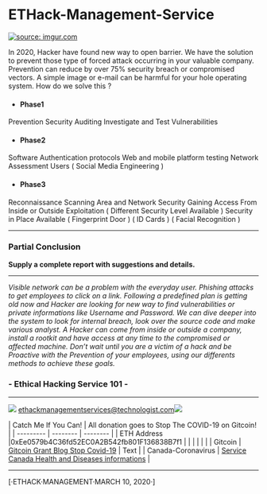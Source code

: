 # ETHack-Management-Service


<a href="https://imgur.com/q3G3dNh"><img src="https://i.imgur.com/q3G3dNh.png" title="source: imgur.com" /></a>


In 2020, Hacker have found new way to open barrier. We have the solution to prevent those type of forced attack occurring in your valuable company. Prevention can reduce by over 75% security breach or compromised vectors. A simple image or e-mail can be harmful for your hole operating system. How do we solve this ?

- #### Phase1
Prevention
Security Auditing
Investigate and Test Vulnerabilities 
- #### Phase2
Software Authentication protocols
Web and mobile platform testing
Network Assessment
Users ( Social Media Engineering )
- #### Phase3
Reconnaissance 
Scanning Area and Network Security
Gaining Access From Inside or Outside
Exploitation  ( Different Security Level Available )
Security in Place Available ( Fingerprint Door ) (  ID Cards ) ( Facial Recognition )

____________________________________

### Partial Conclusion

__Supply a complete report with suggestions and details.__ 

____________________________________

_Visible network can be a problem with the everyday user. Phishing attacks to get employees to click on a link. Following a predefined plan is getting old now and Hacker are looking for new way to find vulnerabilities or private informations like Username and Password. We can dive deeper into the system to look for internal breach, look over the source code and make various analyst. A Hacker can come from inside or outside a company, install a rootkit and have access at any time to the compromised or affected machine. Don’t wait until you are a victim of a hack and be Proactive with the Prevention of your employees, using our differents methods to achieve these goals._


###  - Ethical Hacking Service 101 -

_________________________

 ![](https://i.imgur.com/wh9Xtzv.jpg)  ethackmanagementservices@technologist.com[](https://wwww.facebook.com/sirlupinwatson1)![](https://i.imgur.com/PXwKJ61.png)















| Catch Me If You Can!  | All donation goes to Stop The COVID-19 on Gitcoin!  |
| --------- | -------- | -------- |
| ETH Address |0xEe0579b4C36fd52EC0A2B542fb801F136838B7f1  |  |
|  |  |  |
| Gitcoin     | [Gitcoin Grant Blog Stop Covid-19](https://)     | Text     |
| Canada-Coronavirus |  [Service Canada Health and Diseases informations](https://)  |
                       








----------------------
[·ETHACK·MANAGEMENT·MARCH 10, 2020·]



            






